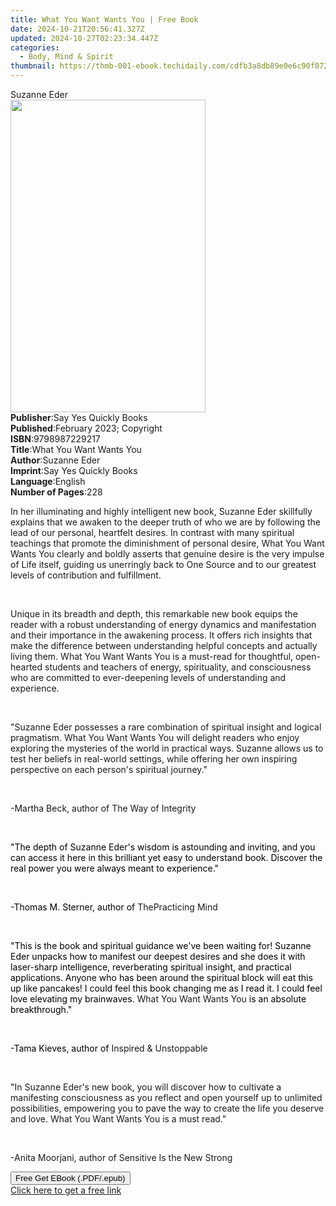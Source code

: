 ```yaml
---
title: What You Want Wants You | Free Book
date: 2024-10-21T20:56:41.327Z
updated: 2024-10-27T02:23:34.447Z
categories:
  - Body, Mind & Spirit
thumbnail: https://thmb-001-ebook.techidaily.com/cdfb3a8db89e0e6c90f072f2dff0f7273bf84339610b62af68dbeb04d8ddcf74.jpg
---
```

<main id="book-container">
  <div class="flex flex-col">
    <div class="book-brief flex-1 py-6 px-4 sm:p-6 md:py-10 md:px-8">
      <!-- brief-->
      <div class="book-brief-main">Suzanne Eder</div>
    </div>
    <div
      class="book-meta-info flex-1 grid gap-4 col-start-1 col-end-3 row-start-1 sm:mb-6 sm:grid-cols-4 lg:gap-6 lg:col-start-2 lg:row-end-6 lg:row-span-6 lg:mb-0"
    >
      <div
        class="book-meta-info-left place-content-center mt-4 p-4 text-sm leading-6 col-start-2 col-span-2 dark:text-slate-400"
      >
        <img
          class="w-full h-500 object-cover rounded-lg sm:h-255 sm:col-span-2 lg:col-span-full"
          src="https://img-001-ebook.techidaily.com/9d886a1d93541930810e5a3a250eef706e9a9e01ecce90f544d28cdab7170cbe.jpg"
          alt=""
          width="312"
          height="500"
        />
      </div>
      <div
        class="book-meta-info-right mt-2 col-start-1 row-start-2 col-span-3 self-center"
      >
        <!-- meta data  -->
        <div class="flex flex-col px-4 md:px-8">
          <div class="flex-1">
            <strong>Publisher</strong>:<span class="px-2"
              >Say Yes Quickly Books</span
            >
          </div>
          <div class="flex-1">
            <strong>Published</strong>:<span class="px-2"
              >February 2023; Copyright</span
            >
          </div>
          <div class="flex-1">
            <strong>ISBN</strong>:<span class="px-2">9798987229217</span>
          </div>
          <div class="flex-1">
            <strong>Title</strong>:<span class="px-2"
              >What You Want Wants You</span
            >
          </div>
          <div class="flex-1">
            <strong>Author</strong>:<span class="px-2">Suzanne Eder</span>
          </div>
          <div class="flex-1">
            <strong>Imprint</strong>:<span class="px-2"
              >Say Yes Quickly Books</span
            >
          </div>
          <div class="flex-1">
            <strong>Language</strong>:<span class="px-2">English</span>
          </div>
          <div class="flex-1">
            <strong>Number of Pages</strong>:<span class="px-2">228</span>
          </div>
        </div>
      </div>
    </div>
    <div class="book-description flex-1 py-6 px-4 sm:p-6 md:py-10 md:px-8">
      <div class="book-description-main">
        <div accordion-content="" id="description">
          <p>
            In her illuminating and highly intelligent new book, Suzanne Eder
            skillfully explains that we awaken to the deeper truth of who we are
            by following the lead of our personal, heartfelt desires. In
            contrast with many spiritual teachings that promote the diminishment
            of personal desire, What You Want Wants You clearly and boldly
            asserts that genuine desire is the very impulse of Life itself,
            guiding us unerringly back to One Source and to our greatest levels
            of contribution and fulfillment.&nbsp;
          </p>
          <p><br /></p>
          <p>
            Unique in its breadth and depth, this remarkable new book equips the
            reader with a robust understanding of energy dynamics and
            manifestation and their importance in the awakening process. It
            offers rich insights that make the difference between understanding
            helpful concepts and actually living them. What You Want Wants You
            is a must-read for thoughtful, open-hearted students and teachers of
            energy, spirituality, and consciousness who are committed to
            ever-deepening levels of understanding and experience.
          </p>
          <p><br /></p>
          <p>
            "Suzanne Eder possesses a rare combination of spiritual insight and
            logical pragmatism. What You Want Wants You will delight readers who
            enjoy exploring the mysteries of the world in practical ways.
            Suzanne allows us to test her beliefs in real-world settings, while
            offering her own inspiring perspective on each person's
            spiritual&nbsp;journey."
          </p>
          <p><br /></p>
          <p>-Martha Beck, author of The Way of Integrity</p>
          <p><br /></p>
          <p>
            <span style="color: rgb(0, 0, 0)"
              >"The depth of Suzanne Eder's wisdom is astounding and inviting,
              and you can access it here in this brilliant yet easy to
              understand book. Discover the real power you were always meant to
              experience."</span
            >
          </p>
          <p><span style="color: rgb(0, 0, 0)">&nbsp;</span></p>
          <p>
            <span style="color: rgb(0, 0, 0)"
              >-Thomas M. Sterner, author of </span
            >The<span style="color: rgb(0, 0, 0)"></span>Practicing Mind
          </p>
          <p><span style="color: rgb(0, 0, 0)">&nbsp;&nbsp;</span></p>
          <p>
            <span style="color: rgb(0, 0, 0)"
              >"This is the book and spiritual guidance we've been waiting for!
              Suzanne Eder unpacks how to manifest our deepest desires and she
              does it with laser-sharp intelligence, reverberating spiritual
              insight, and practical applications. Anyone who has been around
              the spiritual block will eat this up like pancakes! I could feel
              this book changing me as I read it. I could feel love elevating my
              brainwaves.&nbsp;</span
            >What You Want Wants You<span style="color: rgb(0, 0, 0)">
              is an absolute breakthrough."</span
            >
          </p>
          <p><span style="color: rgb(0, 0, 0)">&nbsp;</span></p>
          <p>
            <span style="color: rgb(0, 0, 0)">-Tama Kieves, author of </span
            >Inspired &amp; Unstoppable
          </p>
          <p>
            &nbsp;&nbsp;&nbsp;&nbsp;&nbsp;&nbsp;&nbsp;&nbsp;&nbsp;&nbsp;&nbsp;&nbsp;&nbsp;&nbsp;&nbsp;
          </p>
          <p>
            "In Suzanne Eder's new book, you will discover how to cultivate a
            manifesting consciousness as you reflect and open yourself up to
            unlimited possibilities, empowering you to pave the way to create
            the life you deserve and love.&nbsp;What You Want Wants You is a
            must read."
          </p>
          <p>&nbsp;</p>
          <p>-Anita Moorjani, author of Sensitive Is the New Strong</p>
          <p></p>
        </div>
        <div class="accordion-fader"></div>
      </div>
    </div>
    <div class="book-excerpts flex-1 py-6 px-4 sm:p-6 md:py-10 md:px-8"></div>
    <div
      class="book-about-author flex-1 py-6 px-4 sm:p-6 md:py-10 md:px-8"
    ></div>
    <div class="book-free-get flex-1 py-6 px-4 sm:p-6 md:py-10 md:px-8">
      <button
        id="btn-free-get"
        class="bg-blue-500 hover:bg-blue-700 text-white font-bold py-2 px-4 rounded"
      >
        Free Get EBook (.PDF/.epub)
      </button>
      <div id="countdown-display" class="px-2 text-lg mt-2"></div>
      <a
        id="free-link"
        class="hidden bg-blue-500 hover:bg-blue-700 text-white font-bold py-2 px-4 rounded"
        href="https://www.ebooks.com/en-us/book/210745628/what-you-want-wants-you/suzanne-eder/"
        target="_blank"
        >Click here to get a free link</a
      >
    </div>
    <script>
      let countdownTime = 0;
      let countdownInterval = null;
      document
        .getElementById('btn-free-get')
        .addEventListener('click', startCountdown);
      function startCountdown() {
        countdownTime = new Date().getTime() + 60000 * 3;
        countdownInterval = setInterval(updateCountdown, 1000);
        document.getElementById('btn-free-get').disabled = true;
        document
          .getElementById('btn-free-get')
          .classList.add('bg-gray-500', 'cursor-not-allowed');
      }
      function updateCountdown() {
        let currentTime = new Date().getTime();
        let timeLeft = countdownTime - currentTime;
        let secondsLeft = Math.floor(timeLeft / 1000);
        document.getElementById('countdown-display').innerHTML =
          `Remaining time: ${secondsLeft} seconds.`;
        if (secondsLeft <= 0) {
          clearInterval(countdownInterval);
          document.getElementById('btn-free-get').classList.add('hidden');
          document.getElementById('free-link').classList.remove('hidden');
          document.getElementById('countdown-display').innerHTML = '';
        }
      }
    </script>
  </div>
</main>

<ins class="adsbygoogle"
      style="display:block"
      data-ad-client="ca-pub-7571918770474297"
      data-ad-slot="8358498916"
      data-ad-format="auto"
      data-full-width-responsive="true"></ins>
    